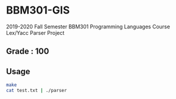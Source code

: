 # BBM301-GIS

2019-2020 Fall Semester BBM301 Programming Languages Course Lex/Yacc Parser Project

## Grade : 100

## Usage

```bash
make
cat test.txt | ./parser
```